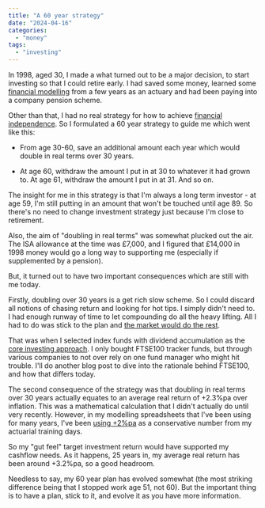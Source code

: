 ```yaml
---
title: "A 60 year strategy"
date: "2024-04-16"
categories: 
  - "money"
tags: 
  - "investing"
---
```


In 1998, aged 30, I made a what turned out to be a major decision, to start investing so that I could retire early. I had saved some money, learned some [financial modelling](https://thoughts.uncountable.uk/forecasting-investment-return/) from a few years as an actuary and had been paying into a company pension scheme.

Other than that, I had no real strategy for how to achieve [financial independence](https://thoughts.uncountable.uk/what-is-financial-independence/). So I formulated a 60 year strategy to guide me which went like this:

- From age 30-60, save an additional amount each year which would double in real terms over 30 years.

- At age 60, withdraw the amount I put in at 30 to whatever it had grown to. At age 61, withdraw the amount I put in at 31. And so on.

The insight for me in this strategy is that I'm always a long term investor - at age 59, I'm still putting in an amount that won't be touched until age 89. So there's no need to change investment strategy just because I'm close to retirement.

Also, the aim of "doubling in real terms" was somewhat plucked out the air. The ISA allowance at the time was £7,000, and I figured that £14,000 in 1998 money would go a long way to supporting me (especially if supplemented by a pension).

But, it turned out to have two important consequences which are still with me today.

Firstly, doubling over 30 years is a get rich slow scheme. So I could discard all notions of chasing return and looking for hot tips. I simply didn't need to. I had enough runway of time to let compounding do all the heavy lifting. All I had to do was stick to the plan and [the market would do the rest](https://thoughts.uncountable.uk/guaranteed-market-return/).

That was when I selected index funds with dividend accumulation as the [core investing approach](https://thoughts.uncountable.uk/being-passive-aggressive/). I only bought FTSE100 tracker funds, but through various companies to not over rely on one fund manager who might hit trouble. I'll do another blog post to dive into the rationale behind FTSE100, and how that differs today.

The second consequence of the strategy was that doubling in real terms over 30 years actually equates to an average real return of +2.3%pa over inflation. This was a mathematical calculation that I didn't actually do until very recently. However, in my modelling spreadsheets that I've been using for many years, I've been [using +2%pa](https://thoughts.uncountable.uk/forecasting-investment-return/) as a conservative number from my actuarial training days.

So my "gut feel" target investment return would have supported my cashflow needs. As it happens, 25 years in, my average real return has been around +3.2%pa, so a good headroom.

Needless to say, my 60 year plan has evolved somewhat (the most striking difference being that I stopped work age 51, not 60). But the important thing is to have a plan, stick to it, and evolve it as you have more information.
